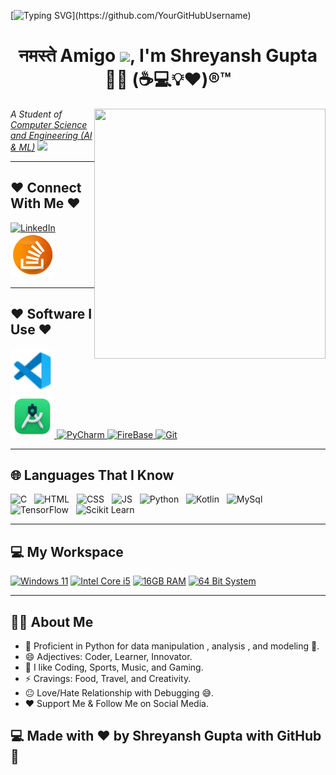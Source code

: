 [![Typing SVG](https://readme-typing-svg.herokuapp.com/?font=Righteous&color=016EEA&size=60&center=true&vCenter=true&width=900&height=100&lines=Hello+%F0%9F%91%8B+My+Name+is+Shreyansh.;I+Am+a+Software+Developer....;Feel+Free+to+Get+in+Touch.+%F0%9F%98%84;Nice+to+Meet+You!!!...)](https://github.com/YourGitHubUsername)

<h1 align="center">नमस्ते Amigo <img src="https://user-images.githubusercontent.com/74038190/214644145-264f4759-7633-441e-9d67-d8dda9d50d26.gif" width="60px" />, I'm Shreyansh Gupta 👱🏼 (☕💻💡❤️)®™</h1>

<img align='right' src="https://user-images.githubusercontent.com/74038190/219923809-b86dc415-a0c2-4a38-bc88-ad6cf06395a8.gif" width="370" height="400">

*A Student of [Computer Science and Engineering (AI & ML)](https://your-portfolio-link.com)* <img src="https://media.giphy.com/media/WUlplcMpOCEmTGBtBW/giphy.gif" width="40"> 

---

## ❤️ Connect With Me ❤️  

</a> 
<a href="https://www.linkedin.com/in/shreyansh-gupta-634024242">
  <img alt="LinkedIn" height="70px" src="https://img.icons8.com/?size=100&id=13930&format=png&color=000000" />
</a> 
</a>
<a href="https://stackoverflow.com/users/31541221/shreyansh-gupta">
  <img alt="StackOverflow" height="70px" src="https://github.com/sahilihas/README/blob/main/stack-overflow.png">
</a>

---

## ❤️ Software I Use ❤️  

<a href="https://code.visualstudio.com">
 <img alt="Visual Studio" height="70px" src="https://github.com/sahilihas/README/blob/main/icons8-visual-studio-code-2019-48.png" />
</a> 
<a href="https://developer.android.com/studio">
 <img alt="Android Studio" height="70px" src="https://github.com/sahilihas/README/blob/main/android%20studio.png" />
</a>
<a href="https://www.jetbrains.com/pycharm/">
 <img alt="PyCharm" height="70px" src="https://github.com/Anmol-Baranwal/Cool-GIFs-For-GitHub/assets/74038190/de038172-e903-4951-926c-755878deb0b4" />
</a>
<a href="https://firebase.google.com">
  <img alt="FireBase" height="70px" src="https://github.com/Anmol-Baranwal/Cool-GIFs-For-GitHub/assets/74038190/3c16d4f2-b757-4c70-8f42-43d5dddd2c36" />
</a>
<a href="https://git-scm.com">
  <img alt="Git" height="60px" src="https://user-images.githubusercontent.com/74038190/212281775-b468df30-4edc-4bf8-a4ee-f52e1aaddc86.gif" />
</a>

---

## 🌐 Languages That I Know  

<img title="C" height="40px" src="https://github.com/Anmol-Baranwal/Cool-GIFs-For-GitHub/assets/74038190/e0d299f2-767c-4c21-bd49-90f2a19f1a78" /> &nbsp;
<img title="HTML" height="40px" src="https://img.icons8.com/color/48/000000/html-5.png"/> &nbsp;
<img title="CSS" height="40px" src="https://img.icons8.com/color/48/000000/css3.png"/> &nbsp;
<img title="JS" height="40px" src="https://img.icons8.com/color/48/000000/javascript.png"/> &nbsp;
<img title="Python" height="40px" src="https://img.icons8.com/color/48/000000/python.png"/> &nbsp;
<img title="Kotlin" height="40px" src="https://img.icons8.com/color/48/000000/kotlin.png"/> &nbsp;
<img title="MySql" height="40px" src="https://img.shields.io/badge/mysql-4479A1.svg?style=for-the-badge&logo=mysql&logoColor=white"/> &nbsp;
<img title="TensorFlow" height="40px" src="https://img.shields.io/badge/TensorFlow-%23FF6F00.svg?style=for-the-badge&logo=TensorFlow&logoColor=white"/> &nbsp;
<img title="Scikit Learn" height="40px" src="https://img.shields.io/badge/scikit--learn-%237931E4.svg?style=for-the-badge&logo=scikit-learn&logoColor=white"/> &nbsp;


---

## 💻 My Workspace  

[![Windows 11](https://img.shields.io/badge/Windows%2011-%230078D6.svg?&style=flat-square&logo=windows&logoColor=white)](https://github.com/YourGitHubUsername)
[![Intel Core i5](https://img.shields.io/badge/Intel-Core%20i5%2013th%20Gen-%230071C5.svg?&style=flat-square&logo=intel&logoColor=white)](https://github.com/YourGitHubUsername)
[![16GB RAM](https://img.shields.io/badge/RAM-16GB-%230071C5.svg?&style=flat-square&logoColor=white)](https://github.com/YourGitHubUsername)
[![64 Bit System](https://img.shields.io/badge/System%20Type-64%20Bit-%230071C5.svg?&style=flat-square)](https://github.com/YourGitHubUsername)

---

## 🙋‍♂️ About Me  

- 🐍 Proficient in Python for data manipulation , analysis , and modeling 🧠.  
- 😄 Adjectives: Coder, Learner, Innovator.  
- 🌈 I like Coding, Sports, Music, and Gaming.  
- ⚡ Cravings: Food, Travel, and Creativity.  
- 😐 Love/Hate Relationship with Debugging 😅.  
- ❤️ Support Me & Follow Me on Social Media.  



## 💻 Made with ❤️ by **Shreyansh Gupta** with **GitHub** 🙏
